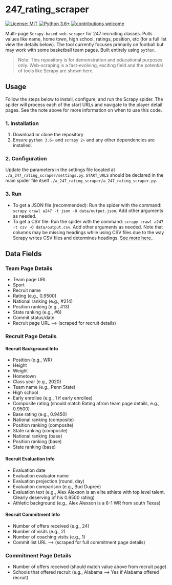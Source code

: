 # 247_rating_scraper

[![License: MIT](https://img.shields.io/badge/License-MIT-yellow.svg)](https://opensource.org/licenses/MIT)
[![Python 3.6+](https://img.shields.io/badge/python-3.6-blue.svg)](https://www.python.org/downloads/release/python-360/)
[![contributions welcome](https://img.shields.io/badge/contributions-welcome-brightgreen.svg?style=flat)](https://github.com/omgitsbenhayes/247_rating_scraper/issues)


Multi-page `Scrapy-based web-scraper` for 247 recruiting classes. Pulls values like name, home town, high school, ratings, position, etc (for a full list view the details below). The tool currently focuses primarily on football but may work with some basketball team pages. Built entirely using `python`.

> Note: This repository is for demonstration and educational purposes only. 
> Web-scraping is a fast-evolving, exciting field and the potential of tools 
> like Scrapy are shown here.


## Usage

Follow the steps below to install, configure, and run the Scrapy spider. The spider will process each of the start URLs and navigate to the player detail pages. See the note above for more information on when to use this code.

### 1. Installation

1. Download or clone the repository
2. Ensure `python 3.6+` and `scrapy 2+` and any other dependencies are installed.

### 2. Configuration

Update the parameters in the settings file located at `./a_247_rating_scraper/settings.py`. `START_URLS` should be declared in the main spider file itself `./a_247_rating_scraper/a_247_rating_scraper.py`.

### 3. Run

* To get a JSON file (recommended): Run the spider with the command: `scrapy crawl a247 -t json -O data/output.json`. Add other arguments as needed.
* To get a CSV file: Run the spider with the command: `scrapy crawl a247 -t csv -O data/output.csv`. Add other arguments as needed. Note that columns may be missing headings while using CSV files due to the way Scrapy writes CSV files and determines headings. [See more here.](https://docs.scrapy.org/en/latest/_modules/scrapy/exporters.html#CsvItemExporter).


## Data Fields

### Team Page Details

* Team page URL
* Sport
* Recruit name
* Rating (e.g., 0.9500)
* National ranking (e.g., #214)
* Position ranking (e.g., #13)
* State ranking (e.g., #6)
* Commit status/date
* Recruit page URL --> (scraped for recruit details)

### Recruit Page Details

#### Recruit Background Info

* Position (e.g., WR)
* Height
* Weight
* Hometown
* Class year (e.g., 2020)
* Team name (e.g., Penn State)
* High school
* Early enrollee (e.g., 1 if early enrollee)
* Composite rating (should match Rating afrom team page details, e.g., 0.9500)
* Base rating (e.g., 0.9450)
* National ranking (composite)
* Position ranking (composite)
* State ranking (composite)
* National ranking (base)
* Position ranking (base)
* State ranking (base)

#### Recruit Evaluation Info

* Evaluation date
* Evaluation evaluator name
* Evaluation projection (round, day)
* Evaluation comparison (e.g., Bud Dupree)
* Evaluation text (e.g., Alex Alexson is an elite athlete with top level talent. Clearly deserving of his 0.9500 rating)
* Athletic background (e.g., Alex Alexson is a 6-1 WR from south Texas)

#### Recruit Commitment Info

* Number of offers received (e.g., 24)
* Number of visits (e.g., 2)
* Number of coaching visits (e.g., 1)
* Commit list URL --> (scraped for full commitment page details)

### Commitment Page Details

* Number of offers received (should match value above from recruit page)
* Schools that offered recruit (e.g., Alabama --> Yes if Alabama offered recruit)
